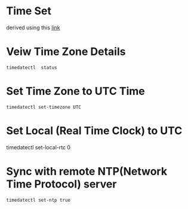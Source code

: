 # Time Set 
derived using this [link](https://www.tecmint.com/set-time-timezone-and-synchronize-time-using-timedatectl-command/)

# Veiw Time Zone Details
```timedatectl  status```

# Set Time Zone to UTC Time 
```timedatectl set-timezone UTC```

# Set Local (Real Time Clock) to UTC 
timedatectl set-local-rtc 0

# Sync with remote NTP(Network Time Protocol) server 
```timedatectl set-ntp true```



